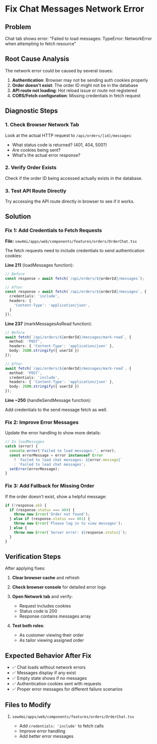 <!-- 4b6fefd4-a585-45cb-9fe6-03d72f55759e 8e913c83-f9d3-492c-96af-d14f9b890e24 -->
# Fix Chat Messages Network Error

## Problem

Chat tab shows error: "Failed to load messages: TypeError: NetworkError when attempting to fetch resource"

## Root Cause Analysis

The network error could be caused by several issues:

1. **Authentication**: Browser may not be sending auth cookies properly
2. **Order doesn't exist**: The order ID might not be in the database
3. **API route not loading**: Hot reload issue or route not registered
4. **CORS/Fetch configuration**: Missing credentials in fetch request

## Diagnostic Steps

### 1. Check Browser Network Tab

Look at the actual HTTP request to `/api/orders/[id]/messages`:

- What status code is returned? (401, 404, 500?)
- Are cookies being sent?
- What's the actual error response?

### 2. Verify Order Exists

Check if the order ID being accessed actually exists in the database.

### 3. Test API Route Directly

Try accessing the API route directly in browser to see if it works.

## Solution

### Fix 1: Add Credentials to Fetch Requests

**File:** `sew4mi/apps/web/components/features/orders/OrderChat.tsx`

The fetch requests need to include credentials to send authentication cookies:

**Line 211** (loadMessages function):

```typescript
// Before
const response = await fetch(`/api/orders/${orderId}/messages`);

// After
const response = await fetch(`/api/orders/${orderId}/messages`, {
  credentials: 'include',
  headers: {
    'Content-Type': 'application/json',
  }
});
```

**Line 237** (markMessagesAsRead function):

```typescript
// Before
await fetch(`/api/orders/${orderId}/messages/mark-read`, {
  method: 'POST',
  headers: { 'Content-Type': 'application/json' },
  body: JSON.stringify({ userId })
});

// After
await fetch(`/api/orders/${orderId}/messages/mark-read`, {
  method: 'POST',
  credentials: 'include',
  headers: { 'Content-Type': 'application/json' },
  body: JSON.stringify({ userId })
});
```

**Line ~250** (handleSendMessage function):

Add credentials to the send message fetch as well.

### Fix 2: Improve Error Messages

Update the error handling to show more details:

```typescript
// In loadMessages
catch (error) {
  console.error('Failed to load messages:', error);
  const errorMessage = error instanceof Error 
    ? `Failed to load chat messages: ${error.message}`
    : 'Failed to load chat messages';
  setError(errorMessage);
}
```

### Fix 3: Add Fallback for Missing Order

If the order doesn't exist, show a helpful message:

```typescript
if (!response.ok) {
  if (response.status === 404) {
    throw new Error('Order not found');
  } else if (response.status === 401) {
    throw new Error('Please log in to view messages');
  } else {
    throw new Error(`Server error: ${response.status}`);
  }
}
```

## Verification Steps

After applying fixes:

1. **Clear browser cache** and refresh
2. **Check browser console** for detailed error logs
3. **Open Network tab** and verify:

   - Request includes cookies
   - Status code is 200
   - Response contains messages array

4. **Test both roles**:

   - As customer viewing their order
   - As tailor viewing assigned order

## Expected Behavior After Fix

- ✅ Chat loads without network errors
- ✅ Messages display if any exist
- ✅ Empty state shows if no messages
- ✅ Authentication cookies sent with requests
- ✅ Proper error messages for different failure scenarios

## Files to Modify

1. `sew4mi/apps/web/components/features/orders/OrderChat.tsx`

   - Add `credentials: 'include'` to fetch calls
   - Improve error handling
   - Add better error messages